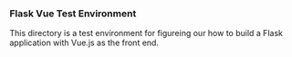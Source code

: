 ### Flask Vue Test Environment
This directory is a test environment for figureing our how to build a Flask application with Vue.js as the front end. 

